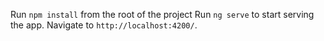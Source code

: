 Run `npm install` from the root of the project
Run `ng serve` to start serving the app. Navigate to `http://localhost:4200/`. 

